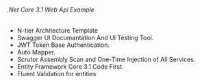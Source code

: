 ###### .Net Core 3.1 Web Api Example
- N-tier Architecture Template
- Swagger UI Documantation And UI Testing Tool.
- JWT Token Base Authentication.
- Auto Mapper.
- Scrutor Assembly Scan and One-Time Injection of All Services.
- Entity Framework Core 3.1 Code First.
- Fluent Validation for entities
